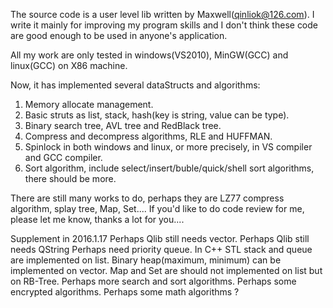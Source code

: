 
The source code is a user level lib written by Maxwell(qinliok@126.com). I write it mainly for improving
my program skills and I don't think these code are good enough to be used in anyone's application.

All my work are only tested in windows(VS2010), MinGW(GCC) and linux(GCC) on X86 machine.

Now, it has implemented several dataStructs and algorithms:
1) Memory allocate management.
2) Basic struts as list, stack, hash(key is string, value can be type).
3) Binary search tree, AVL tree and RedBlack tree.
4) Compress and decompress algorithms, RLE and HUFFMAN.
5) Spinlock in both windows and linux, or more precisely, in VS compiler and GCC compiler.
6) Sort algorithm, include select/insert/buble/quick/shell sort algorithms, there should be more.

There are still many works to do, perhaps they are LZ77 compress algorithm, splay tree, Map, Set....
If you'd like to do code review for me, please let me know, thanks a lot for you....

Supplement in 2016.1.17
Perhaps Qlib still needs vector.
Perhaps Qlib still needs QString
Perhaps need priority queue.
In C++ STL stack and queue are implemented on list.
Binary heap(maximum, minimum) can be implemented on vector.
Map and Set are should not implemented on list but on RB-Tree.
Perhaps more search and sort algorithms.
Perhaps some encrypted algorithms.
Perhaps some math algorithms ?

